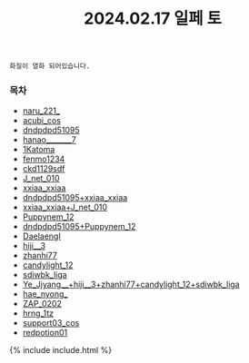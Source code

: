 ﻿---
title: 2024.02.17 일페 토
categories: [2024, 행사, 코스프레]
comments: false
model: [
    "illustar240217_naru_221_",
    "illustar240217_acubi_cos",
    "illustar240217_dndpdpd51095",
    "illustar240217_hanao_______7",
    "illustar240217_1Katoma",
    "illustar240217_fenmo1234",

    "illustar240217_ckd1129sdf",
    "illustar240217_J_net_010",
    "illustar240217_xxiaa_xxiaa",
    "illustar240217_dndpdpd51095__xxiaa_xxiaa",
    "illustar240217_xxiaa_xxiaa__J_net_010",
    "illustar240217_Puppynem_12",
    "illustar240217_dndpdpd51095__Puppynem_12",
    "illustar240217_DaelaengI",

    "illustar240217_hiji__3",
    "illustar240217_zhanhi77",
    "illustar240217_candylight_12",
    "illustar240217_sdiwbk_liga",
    "illustar240217_Ye_Jjyang__hiji__3__zhanhi77__candylight_12__sdiwbk_liga__",

    "illustar240217_hae_nyong_",
    "illustar240217_ZAP_0202",
    "illustar240217_hrng_1tz",
    "illustar240217_support03_cos",
    "illustar240217_redpotion01",
]
thumbnail: /assets/img/2024/02-17/MTXXMR20240222200558521.jpg
---

`화질이 열화 되어있습니다.`

### 목차
- <a href="#naru_221_">naru_221_</a>
- [acubi_cos](#acubi_cos)
- [dndpdpd51095](#dndpdpd51095)
- <a href="#hanao_______7">hanao_______7</a>
- [1Katoma](#1Katoma)
- [fenmo1234](#fenmo1234)
- [ckd1129sdf](#ckd1129sdf)
- [J_net_010](#J_net_010)
- [xxiaa_xxiaa](#xxiaa_xxiaa)
- [dndpdpd51095+xxiaa_xxiaa](#dndpdpd51095+xxiaa_xxiaa)
- [xxiaa_xxiaa+J_net_010](#xxiaa_xxiaa+J_net_010)
- [Puppynem_12](#Puppynem_12)
- [dndpdpd51095+Puppynem_12](#dndpdpd51095+Puppynem_12)
- [DaelaengI](#DaelaengI)
- <a href="#hiji__3">hiji__3</a>
- [zhanhi77](#zhanhi77)
- [candylight_12](#candylight_12)
- [sdiwbk_liga](#sdiwbk_liga)
- [Ye_Jjyang__+hiji__3+zhanhi77+candylight_12+sdiwbk_liga](#Ye_Jjyang__+hiji__3+zhanhi77+candylight_12+sdiwbk_liga)
- [hae_nyong_](#hae_nyong_)
- [ZAP_0202](#ZAP_0202)
- [hrng_1tz](#hrng_1tz)
- [support03_cos](#support03_cos)
- [redpotion01](#redpotion01)

{% include include.html %}